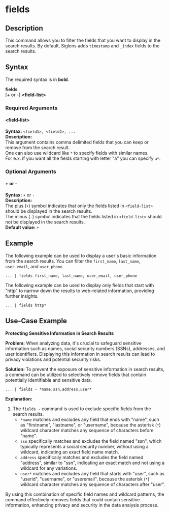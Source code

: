 # fields

## Description

This command allows you to filter the fields that you want to display in the search results.
By default, Siglens adds `timestamp` and `_index` fields to the search results.

## Syntax
The required syntax is in **bold**.

**fields**\
[+ or -] **\<field-list\>**


### Required Arguments

#### \<field-list\>

**Syntax:** `<field1>, <field2>, ...`\
**Description:** \
This argument contains comma delimited fields that you can keep or remove from the search result.\
One can also use wildcard like `*` to specify fields with similar names. \
For e.x. if you want all the fields starting with letter "a" you can specify `a*`.



### Optional Arguments

#### + or -

**Syntax:** `+` or `-`\
**Description:** \
The plus (`+`) symbol indicates that only the fields listed in `<field-list>` should be displayed in the search results.\
The minus (`-`) symbol indicates that the fields listed in `<field-list>` should not be displayed in the search results.\
**Default value:** `+`





## Example

The following example can be used to display a user's basic information from the search results. You can filter the `first_name`, `last_name`, `user_email`, and `user_phone`.
```
... | fields first_name, last_name, user_email, user_phone
```

The following example can be used to display only fields that start with "http" to narrow down the results to web-related information, providing further insights.
```
... | fields http*
```

## Use-Case Example

**Protecting Sensitive Information in Search Results**

**Problem:** When analyzing data, it's crucial to safeguard sensitive information such as names, social security numbers (SSNs), addresses, and user identifiers. Displaying this information in search results can lead to privacy violations and potential security risks.

**Solution:** To prevent the exposure of sensitive information in search results, a command can be utilized to selectively remove fields that contain potentially identifiable and sensitive data.

```
... | fields - *name,ssn,address,user*
```

**Explanation:**
1. The `fields -` command is used to exclude specific fields from the search results. 
    - `*name` matches and excludes any field that ends with "name", such as "firstname", "lastname", or "username", because the asterisk (`*`) wildcard character matches any sequence of characters before "name".
    - `ssn` specifically matches and excludes the field named "ssn", which typically represents a social security number, without using a wildcard, indicating an exact field name match.
    - `address` specifically matches and excludes the field named "address", similar to "ssn", indicating an exact match and not using a wildcard for any variations.
    - `user*` matches and excludes any field that starts with "user", such as "userid", "username", or "useremail", because the asterisk (`*`) wildcard character matches any sequence of characters after "user".

By using this combination of specific field names and wildcard patterns, the command effectively removes fields that could contain sensitive information, enhancing privacy and security in the data analysis process.
